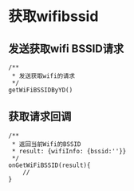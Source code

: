 # 获取wifibssid

## 发送获取wifi BSSID请求

```
/**
 * 发送获取wifi的请求
 */
getWiFiBSSIDByYD()
```

## 获取请求回调

```
/**
 * 返回当前Wifi的BSSID
 * result: {wifiInfo: {bssid:''}}
 */
onGetWiFiBSSID(result){
	//
}
```